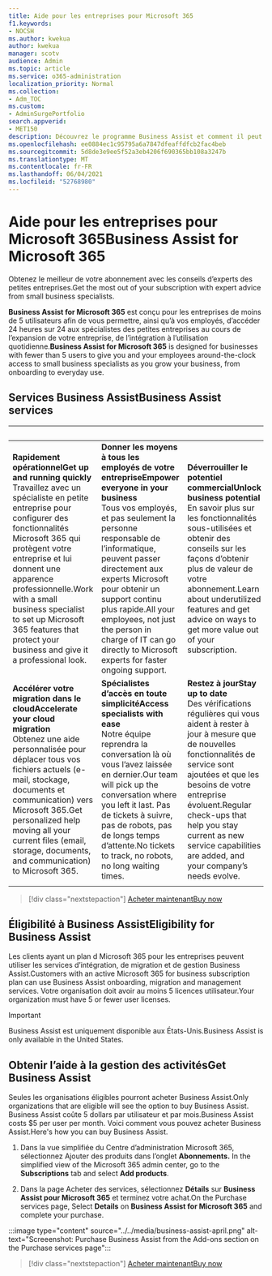 ```yaml
---
title: Aide pour les entreprises pour Microsoft 365
f1.keywords:
- NOCSH
ms.author: kwekua
author: kwekua
manager: scotv
audience: Admin
ms.topic: article
ms.service: o365-administration
localization_priority: Normal
ms.collection:
- Adm_TOC
ms.custom:
- AdminSurgePortfolio
search.appverid:
- MET150
description: Découvrez le programme Business Assist et comment il peut aider votre organisation à améliorer l’aide et l’utilisation Microsoft 365 entreprise.
ms.openlocfilehash: ee0884ec1c95795a6a7847dfeaffdfcb2fac4beb
ms.sourcegitcommit: 5d8de3e9ee5f52a3eb4206f690365bb108a3247b
ms.translationtype: MT
ms.contentlocale: fr-FR
ms.lasthandoff: 06/04/2021
ms.locfileid: "52768980"
---
```

# <a name="business-assist-for-microsoft-365"></a><span data-ttu-id="3072b-103">Aide pour les entreprises pour Microsoft 365</span><span class="sxs-lookup"><span data-stu-id="3072b-103">Business Assist for Microsoft 365</span></span>

<span data-ttu-id="3072b-104">Obtenez le meilleur de votre abonnement avec les conseils d’experts des petites entreprises.</span><span class="sxs-lookup"><span data-stu-id="3072b-104">Get the most out of your subscription with expert advice from small business specialists.</span></span>

<span data-ttu-id="3072b-105">**Business Assist for Microsoft 365** est conçu pour les entreprises de moins de 5 utilisateurs afin de vous permettre, ainsi qu’à vos employés, d’accéder 24 heures sur 24 aux spécialistes des petites entreprises au cours de l’expansion de votre entreprise, de l’intégration à l’utilisation quotidienne.</span><span class="sxs-lookup"><span data-stu-id="3072b-105">**Business Assist for Microsoft 365** is designed for businesses with fewer than 5 users to give you and your employees around-the-clock access to small business specialists as you grow your business, from onboarding to everyday use.</span></span>

## <a name="business-assist-services"></a><span data-ttu-id="3072b-106">Services Business Assist</span><span class="sxs-lookup"><span data-stu-id="3072b-106">Business Assist services</span></span>

|&nbsp;|&nbsp;|&nbsp;|
|:-----|:-----|:-----|
|<span data-ttu-id="3072b-107">**Rapidement opérationnel**</span><span class="sxs-lookup"><span data-stu-id="3072b-107">**Get up and running quickly**</span></span> <br> <span data-ttu-id="3072b-108">Travaillez avec un spécialiste en petite entreprise pour configurer des fonctionnalités Microsoft 365 qui protègent votre entreprise et lui donnent une apparence professionnelle.</span><span class="sxs-lookup"><span data-stu-id="3072b-108">Work with a small business specialist to set up Microsoft 365 features that protect your business and give it a professional look.</span></span> |<span data-ttu-id="3072b-109">**Donner les moyens à tous les employés de votre entreprise**</span><span class="sxs-lookup"><span data-stu-id="3072b-109">**Empower everyone in your business**</span></span> <br> <span data-ttu-id="3072b-110">Tous vos employés, et pas seulement la personne responsable de l’informatique, peuvent passer directement aux experts Microsoft pour obtenir un support continu plus rapide.</span><span class="sxs-lookup"><span data-stu-id="3072b-110">All your employees, not just the person in charge of IT can go directly to Microsoft experts for faster ongoing support.</span></span> |<span data-ttu-id="3072b-111">**Déverrouiller le potentiel commercial**</span><span class="sxs-lookup"><span data-stu-id="3072b-111">**Unlock business potential**</span></span> <br> <span data-ttu-id="3072b-112">En savoir plus sur les fonctionnalités sous-utilisées et obtenir des conseils sur les façons d’obtenir plus de valeur de votre abonnement.</span><span class="sxs-lookup"><span data-stu-id="3072b-112">Learn about underutilized features and get advice on ways to get more value out of your subscription.</span></span> |
|<span data-ttu-id="3072b-113">**Accélérer votre migration dans le cloud**</span><span class="sxs-lookup"><span data-stu-id="3072b-113">**Accelerate your cloud migration**</span></span> <br> <span data-ttu-id="3072b-114">Obtenez une aide personnalisée pour déplacer tous vos fichiers actuels (e-mail, stockage, documents et communication) vers Microsoft 365.</span><span class="sxs-lookup"><span data-stu-id="3072b-114">Get personalized help moving all your current files (email, storage, documents, and communication) to Microsoft 365.</span></span> |<span data-ttu-id="3072b-115">**Spécialistes d’accès en toute simplicité**</span><span class="sxs-lookup"><span data-stu-id="3072b-115">**Access specialists with ease**</span></span> <br> <span data-ttu-id="3072b-116">Notre équipe reprendra la conversation là où vous l’avez laissée en dernier.</span><span class="sxs-lookup"><span data-stu-id="3072b-116">Our team will pick up the conversation where you left it last.</span></span> <span data-ttu-id="3072b-117">Pas de tickets à suivre, pas de robots, pas de longs temps d’attente.</span><span class="sxs-lookup"><span data-stu-id="3072b-117">No tickets to track, no robots, no long waiting times.</span></span> |<span data-ttu-id="3072b-118">**Restez à jour**</span><span class="sxs-lookup"><span data-stu-id="3072b-118">**Stay up to date**</span></span> <br> <span data-ttu-id="3072b-119">Des vérifications régulières qui vous aident à rester à jour à mesure que de nouvelles fonctionnalités de service sont ajoutées et que les besoins de votre entreprise évoluent.</span><span class="sxs-lookup"><span data-stu-id="3072b-119">Regular check-ups that help you stay current as new service capabilities are added, and your company’s needs evolve.</span></span> |
| | | |

> [!div class="nextstepaction"]
> [<span data-ttu-id="3072b-120">Acheter maintenant</span><span class="sxs-lookup"><span data-stu-id="3072b-120">Buy now</span></span>](https://go.microsoft.com/fwlink/p/?linkid=2158423)

## <a name="eligibility-for-business-assist"></a><span data-ttu-id="3072b-121">Éligibilité à Business Assist</span><span class="sxs-lookup"><span data-stu-id="3072b-121">Eligibility for Business Assist</span></span>

<span data-ttu-id="3072b-122">Les clients ayant un plan d Microsoft 365 pour les entreprises peuvent utiliser les services d’intégration, de migration et de gestion Business Assist.</span><span class="sxs-lookup"><span data-stu-id="3072b-122">Customers with an active Microsoft 365 for business subscription plan can use Business Assist onboarding, migration and management services.</span></span> <span data-ttu-id="3072b-123">Votre organisation doit avoir au moins 5 licences utilisateur.</span><span class="sxs-lookup"><span data-stu-id="3072b-123">Your organization must have 5 or fewer user licenses.</span></span>

> [!IMPORTANT]
> <span data-ttu-id="3072b-124">Business Assist est uniquement disponible aux États-Unis.</span><span class="sxs-lookup"><span data-stu-id="3072b-124">Business Assist is only available in the United States.</span></span>

## <a name="get-business-assist"></a><span data-ttu-id="3072b-125">Obtenir l’aide à la gestion des activités</span><span class="sxs-lookup"><span data-stu-id="3072b-125">Get Business Assist</span></span>

<span data-ttu-id="3072b-126">Seules les organisations éligibles pourront acheter Business Assist.</span><span class="sxs-lookup"><span data-stu-id="3072b-126">Only organizations that are eligible will see the option to buy Business Assist.</span></span> <span data-ttu-id="3072b-127">Business Assist coûte 5 dollars par utilisateur et par mois.</span><span class="sxs-lookup"><span data-stu-id="3072b-127">Business Assist costs $5 per user per month.</span></span> <span data-ttu-id="3072b-128">Voici comment vous pouvez acheter Business Assist.</span><span class="sxs-lookup"><span data-stu-id="3072b-128">Here's how you can buy Business Assist.</span></span>

1. <span data-ttu-id="3072b-129">Dans la vue simplifiée du Centre d’administration Microsoft 365, sélectionnez Ajouter des produits dans l’onglet **Abonnements.** </span><span class="sxs-lookup"><span data-stu-id="3072b-129">In the simplified view of the Microsoft 365 admin center, go to the **Subscriptions** tab and select **Add products**.</span></span>

2. <span data-ttu-id="3072b-130">Dans la page Acheter des services, sélectionnez **Détails** sur **Business Assist pour Microsoft 365** et terminez votre achat.</span><span class="sxs-lookup"><span data-stu-id="3072b-130">On the Purchase services page, Select **Details** on **Business Assist for Microsoft 365** and complete your purchase.</span></span>

:::image type="content" source="../../media/business-assist-april.png" alt-text="Screeenshot: Purchase Business Assist from the Add-ons section on the Purchase services page":::

> [!div class="nextstepaction"]
> [<span data-ttu-id="3072b-132">Acheter maintenant</span><span class="sxs-lookup"><span data-stu-id="3072b-132">Buy now</span></span>](https://go.microsoft.com/fwlink/p/?linkid=2158423)
